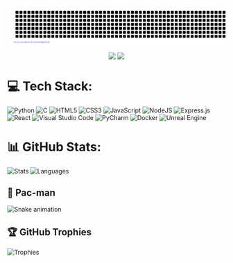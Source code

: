 <!-- $${\color{red}print \space \color{green}('Hello \space World! \space I'm \space \color{yellow}{Gabriel Maia}} \color{green}')$$ -->

![gitartwork](gitartwork.svg)

<div align="center">
  <a href="https://www.linkedin.com/in/gabrielmaiaaa/" target="_blank"><img src="https://img.shields.io/badge/LinkedIn-0077B5?style=for-the-badge&logo=linkedin&logoColor=white" target="_blank"/></a>
  <a href="https://www.instagram.com/gamaia_?igsh=MWtzd3Z1cmtuMmhuOQ==" target="_blank"><img src="https://img.shields.io/badge/Instagram-E4405F?style=for-the-badge&logo=instagram&logoColor=white" target="_blank" /></a>
</div>

# 💻 Tech Stack:
![Python](https://img.shields.io/badge/python-3670A0?style=for-the-badge&logo=python&logoColor=ffdd54)
![C](https://img.shields.io/badge/c-%2300599C.svg?style=for-the-badge&logo=c&logoColor=white)
![HTML5](https://img.shields.io/badge/html5-%23E34F26.svg?style=for-the-badge&logo=html5&logoColor=white)
![CSS3](https://img.shields.io/badge/css3-%231572B6.svg?style=for-the-badge&logo=css3&logoColor=white)
![JavaScript](https://img.shields.io/badge/javascript-%23323330.svg?style=for-the-badge&logo=javascript&logoColor=%23F7DF1E)
![NodeJS](https://img.shields.io/badge/node.js-6DA55F?style=for-the-badge&logo=node.js&logoColor=white)
![Express.js](https://img.shields.io/badge/express.js-%23404d59.svg?style=for-the-badge&logo=express&logoColor=%2361DAFB)
![React](https://img.shields.io/badge/react-%2320232a.svg?style=for-the-badge&logo=react&logoColor=%2361DAFB)
![Visual Studio Code](https://img.shields.io/badge/Visual%20Studio%20Code-0078d7.svg?style=for-the-badge&logo=visual-studio-code&logoColor=white)
![PyCharm](https://img.shields.io/badge/pycharm-143?style=for-the-badge&logo=pycharm&logoColor=black&color=black&labelColor=green)
![Docker](https://img.shields.io/badge/docker-%230db7ed.svg?style=for-the-badge&logo=docker&logoColor=white)
![Unreal Engine](https://img.shields.io/badge/unrealengine-%23313131.svg?style=for-the-badge&logo=unrealengine&logoColor=white)

# 📊 GitHub Stats:
![Stats](https://github-readme-stats.vercel.app/api?username=gabrielmaiaaa&theme=transparent&hide_border=false&include_all_commits=false&count_private=false)
![Languages](https://github-readme-stats.vercel.app/api/top-langs/?username=gabrielmaiaaa&theme=transparent&hide_border=false&include_all_commits=false&count_private=false&layout=compact)

## 👾 Pac-man
![Snake animation](https://raw.githubusercontent.com/gabrielmaiaaa/gabrielmaiaaa/output/pacman-contribution-graph-dark.svg)

## 🏆 GitHub Trophies
![Trophies](https://github-profile-trophy.vercel.app/?username=gabrielmaiaaa&theme=radical&no-frame=false&no-bg=true&margin-w=4)
